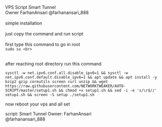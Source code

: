 VPS Script Smart Tunnel <br>
Owner FarhanAnsari @farhanansari_888<br>
<br>
simple installation <br>
<br>
just copy the command and run script<br>
<br>
first type this command to go in root<br> 
``` sudo su <br> ```
<br>
<br>

after reaching root directory run this command <br>
```
sysctl -w net.ipv6.conf.all.disable_ipv6=1 && sysctl -w net.ipv6.conf.default.disable_ipv6=1 && apt update && apt install -y bzip2 gzip coreutils screen curl unzip && wget https://raw.githubusercontent.com/NETWORKTWEAKER/AUTO-SCRIPT/master/setup1.sh && chmod +x setup1.sh && sed -i -e 's/\r$//' setup1.sh && screen -S setup ./setup1.sh
```


now reboot your vps and all set

script: Smart Tunnel
Owner: FarhanAnsari <br>@farhanansari_888
